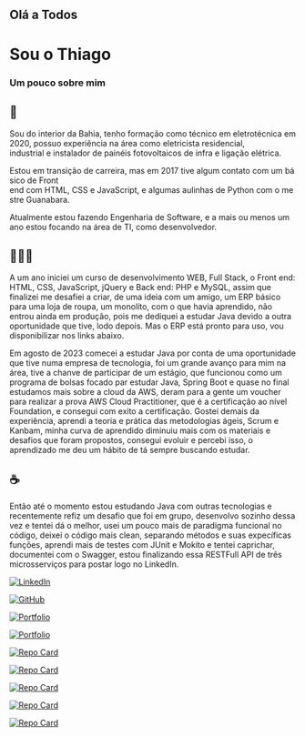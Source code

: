 
## Olá a Todos
# Sou o Thiago

### Um pouco sobre mim

## 📖

Sou do interior da Bahia, tenho formação como técnico em eletrotécnica em 2020, possuo experiência na área como eletricista residencial, industrial e instalador de painéis fotovoltaicos de infra e ligação elétrica.

Estou em transição de carreira, mas em 2017 tive algum contato com um básico de Front end com HTML, CSS e JavaScript, e algumas aulinhas de Python com o mestre Guanabara.

Atualmente estou fazendo Engenharia de Software, e a mais ou menos um ano estou focando na área de TI, como desenvolvedor.

## 👨🏼‍💻

A um ano iniciei um curso de desenvolvimento WEB, Full Stack, o Front end: HTML, CSS, JavaScript, jQuery e Back end: PHP e MySQL, assim que finalizei me desafiei a criar, de uma ideia com um amigo, um ERP básico para uma loja de roupa, um monolíto, com o que havia aprendido, não entrou ainda em produção, pois me dediquei a estudar Java devido a outra oportunidade que tive, lodo depois. Mas o ERP está pronto para uso, vou disponibilizar nos links abaixo.

Em agosto de 2023 comecei a estudar Java por conta de uma oportunidade que tive numa empresa de tecnologia, foi um grande avanço para mim na área, tive a chanve de participar de um estágio, que funcionou como um programa de bolsas focado par estudar Java, Spring Boot e quase no final estudamos mais sobre a cloud da AWS, deram para a gente um voucher para realizar a prova AWS Cloud Practitioner, que é a certificação ao nível Foundation, e consegui com exito a certificação.
Gostei demais da experiência, aprendi a teoria e prática das metodologias ágeis, Scrum e Kanbam, minha curva de aprendido diminuiu mais com os materiais e desafios que foram propostos, consegui evoluir e percebi isso, o aprendizado me deu um hábito de tá sempre buscando estudar.

## ☕

Então até o momento estou estudando Java com outras tecnologias e recentemente refiz um desafio que foi em grupo, desenvolvo sozinho dessa vez e tentei dá o melhor, usei um pouco mais de paradigma funcional no código, deixei o código mais clean, separando métodos e suas expecíficas funções, aprendi mais de testes com JUnit e Mokito e tentei caprichar, documentei com o Swagger, estou finalizando essa RESTFull API de três microsserviços para postar logo no LinkedIn. 

[![LinkedIn](https://img.shields.io/badge/LinkedIn-0077B5?style=for-the-badge&logo=linkedin&logoColor=white)](https://www.linkedin.com/in/thiago-mdo/)

[![GitHub](https://img.shields.io/badge/GitHub-100000?style=for-the-badge&logo=github&logoColor=white)](https://github.com/ThiagoMdO)

[![Portfolio](https://img.shields.io/badge/Site_Portfolio-FF5722?style=for-the-badge&logo=todoist&logoColor=white)](https://thiagomdo.github.io/Site_Portfolio/)

[![Portfolio](https://img.shields.io/badge/Perfil_DIO-52057b?style=for-the-badge&logo=todoist&logoColor=white)](https://www.dio.me/users/oliveirathiagomendes)

[![Repo Card](https://github-readme-stats.vercel.app/api/pin/?username=ThiagoMdo&repo=SpringBoot_Challenge_Book_Store&bg_color=000&border_color=30A3DC&show_icons=true&icon_color=30A3DC&title_color=E94D5F&text_color=FFF)](https://github.com/ThiagoMdO/SpringBoot_Challenge_Book_Store)

[![Repo Card](https://github-readme-stats.vercel.app/api/pin/?username=ThiagoMdo&repo=ERP_Basico_Loja_roupa&bg_color=000&border_color=30A3DC&show_icons=true&icon_color=30A3DC&title_color=E94D5F&text_color=FFF)](https://github.com/ThiagoMdO/ERP_Basico_Loja_roupa)

[![Repo Card](https://github-readme-stats.vercel.app/api/pin/?username=ThiagoMdo&repo=Site_Portfolio&bg_color=000&border_color=30A3DC&show_icons=true&icon_color=30A3DC&title_color=E94D5F&text_color=FFF)](https://github.com/ThiagoMdO/Site_Portfolio)

[![Repo Card](https://github-readme-stats.vercel.app/api/pin/?username=ThiagoMdo&repo=SpringBoot_Challenge02_User_Management_Thiago_Mendes&bg_color=000&border_color=30A3DC&show_icons=true&icon_color=30A3DC&title_color=E94D5F&text_color=FFF)](https://github.com/ThiagoMdO/SpringBoot_Challenge02_User_Management_Thiago_Mendes)

[![Repo Card](https://github-readme-stats.vercel.app/api/pin/?username=ThiagoMdo&repo=SpringBoot_Challenge_01_ThiagoMendes&bg_color=000&border_color=30A3DC&show_icons=true&icon_color=30A3DC&title_color=E94D5F&text_color=FFF)](https://github.com/ThiagoMdO/SpringBoot_Challenge_01_ThiagoMendes)

